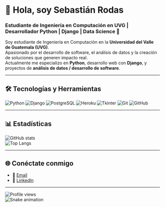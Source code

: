 # 👋 Hola, soy Sebastián Rodas  

### Estudiante de Ingeniería en Computación en UVG | Desarrollador Python | Django | Data Science 🚀  

Soy estudiante de Ingeniería en Computación en la **Universidad del Valle de Guatemala (UVG)**.  
Apasionado por el desarrollo de software, el análisis de datos y la creación de soluciones que generen impacto real.  
Actualmente me especializo en **Python**, desarrollo web con **Django**, y proyectos de **análisis de datos / desarrollo de software**.  

---

## 🛠️ Tecnologías y Herramientas
![Python](https://img.shields.io/badge/-Python-3776AB?style=flat&logo=python&logoColor=white)
![Django](https://img.shields.io/badge/-Django-092E20?style=flat&logo=django&logoColor=white)
![PostgreSQL](https://img.shields.io/badge/-PostgreSQL-316192?style=flat&logo=postgresql&logoColor=white)
![Heroku](https://img.shields.io/badge/-Heroku-430098?style=flat&logo=heroku&logoColor=white)
![Tkinter](https://img.shields.io/badge/-Tkinter-FFCA28?style=flat&logo=python&logoColor=black)
![Git](https://img.shields.io/badge/-Git-F05032?style=flat&logo=git&logoColor=white)
![GitHub](https://img.shields.io/badge/-GitHub-181717?style=flat&logo=github&logoColor=white)

---

## 📊 Estadísticas
![GitHub stats](https://github-readme-stats.vercel.app/api?username=Seba-sRod-1808&show_icons=true&theme=radical)  
![Top Langs](https://github-readme-stats.vercel.app/api/top-langs/?username=Seba-sRod-1808&layout=compact&theme=radical)

---

## 🌐 Conéctate conmigo
- 📧 [Email](mailto:sebasrod1808@gmail.com)  
- 💼 [LinkedIn](https://www.linkedin.com/in/sebasti%C3%A1n-rodas-rodr%C3%ADguez-17a06318a/)  

---

![Profile views](https://komarev.com/ghpvc/?username=Seba-sRod-1808)  
![Snake animation](https://github.com/Seba-sRod-1808/Seba-sRod-1808/blob/output/github-contribution-grid-snake.svg)
